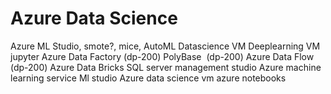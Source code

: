 # Azure Data Science

Azure ML Studio, smote?, mice, AutoML
Datascience VM
Deeplearning VM
jupyter
Azure Data Factory (dp-200)
PolyBase  (dp-200)
Azure Data Flow (dp-200)
Azure Data Bricks
SQL server management studio
Azure machine learning service
Ml studio
Azure data science vm 
azure notebooks